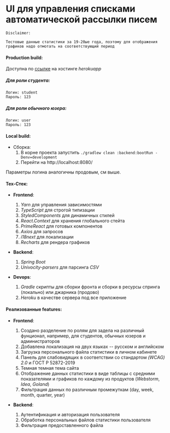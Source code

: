 # UI для управления списками автоматической рассылки писем

    Disclaimer: 

    Тестовые данные статистики за 19-20ые года, поэтому для отображения графиков надо отмотать на соответствующий период


#### Production build: 
Доступна по [ссылке](http://fls-bratchikov.herokuapp.com/) на хостинге *herokuapp*

##### Для роли студента:
    Логин: student
    Пароль: 123
    
##### Для роли обычного юзера:
    Логин: user
    Пароль: 123   

#### Local build: 
* Сборка:
    1. В корне проекта запустить ```./gradlew clean :backend:bootRun -Denv=development```
    2. Перейти на http://localhost:8080/

Параметры логина аналогичны продовым, см выше.

#### Тех-Стек: 
* **Frontend**: 
    1. *Yarn* для управления зависимостями
    2. *TypeScript* для строгой типизации
    3. *StyledComponents* для динамичных стилей
    4. *React.Context* для хранения глобального стейта
    5. *PrimeReact* для готовых компонентов
    6. *Axios* для запросов 
    7. *i18next* для локализации
    8. *Recharts* для рендера графиков

* **Backend**:
    1. *Spring Boot* 
    2. *Univocity-parsers* для парсинга *CSV*

* **Devops**:
    1. *Gradle* скрипты для сборки фронта и сборки в ресурсы спринга (локально) или джарника (продово)
    2. *Heroku* в качестве сервера под все приложение


#### Реализованные features: 
* **Frontend**: 
    1. Создано разделение по ролям для задела на различный фунционал, например, для студентов, обычных юзеров и администраторов
    2. Добавлена локализация на двух языках -- русском и английском
    3. Загрузка персонального файла статистики в личном кабинете
    4. Панель для слабовидящих в соответствии со стандартом *(WCAG) 2.0* и ГОСТ Р 52872-2019
    5. Темная темная тема сайта
    6. Отображение данных статистики в виде таблицы с средними показателями и графиков по каждому из продуктов (*Webstorm*, *Idea*, *Goland*)
    7. Фильтрация данных по различным промежуткам (day, week, month, quarter, year) 
  
* **Backend**: 
    1. Аутентификация и авторизация пользователя 
    2. Обработка персональных файлов статистики пользователя
    3. Фильтрация предоставленного файла
